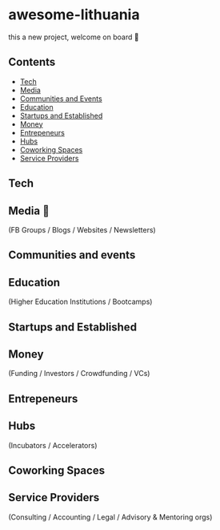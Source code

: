 # awesome-lithuania

this a new project, welcome on board 👋

## Contents

- [Tech](#tech)
- [Media](#media-🎥)
- [Communities and Events](#communities-and-events)
- [Education](#education)
- [Startups and Established](#startups-and-established)
- [Money](#money)
- [Entrepeneurs](#entrepeneurs)
- [Hubs](#hubs)
- [Coworking Spaces](#coworking-spaces)
- [Service Providers](#service-providers)

## Tech 


## Media 🎥
(FB Groups / Blogs / Websites / Newsletters)


## Communities and events


## Education
(Higher Education Institutions / Bootcamps)


## Startups and Established


## Money
(Funding / Investors / Crowdfunding / VCs)


## Entrepeneurs


## Hubs
(Incubators / Accelerators)


## Coworking Spaces


## Service Providers
(Consulting / Accounting / Legal / Advisory & Mentoring orgs)
